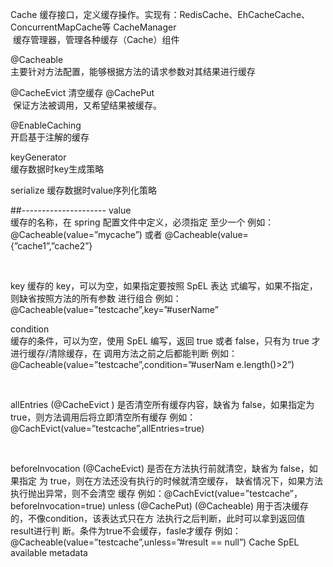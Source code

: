 Cache	缓存接口，定义缓存操作。实现有：RedisCache、EhCacheCache、 ConcurrentMapCache等
CacheManager	
 缓存管理器，管理各种缓存（Cache）组件

@Cacheable	
主要针对方法配置，能够根据方法的请求参数对其结果进行缓存

@CacheEvict	清空缓存
@CachePut	
 保证方法被调用，又希望结果被缓存。

@EnableCaching	
开启基于注解的缓存

keyGenerator	
缓存数据时key生成策略

serialize	缓存数据时value序列化策略

##---------------------
value	
缓存的名称，在 spring 配置文件中定义，必须指定 至少一个
例如： @Cacheable(value=”mycache”) 或者 @Cacheable(value={”cache1”,”cache2”}

 

key	
缓存的 key，可以为空，如果指定要按照 SpEL 表达 式编写，如果不指定，则缺省按照方法的所有参数 进行组合
例如： @Cacheable(value=”testcache”,key=”#userName”


condition	
缓存的条件，可以为空，使用 SpEL 编写，返回 true 或者 false，只有为 true 才进行缓存/清除缓存，在 调用方法之前之后都能判断
例如： @Cacheable(value=”testcache”,condition=”#userNam e.length()>2”)

 

allEntries (@CacheEvict )
是否清空所有缓存内容，缺省为 false，如果指定为 true，则方法调用后将立即清空所有缓存
例如：@CachEvict(value=”testcache”,allEntries=true)

 

beforeInvocation (@CacheEvict)
是否在方法执行前就清空，缺省为 false，如果指定 为 true，则在方法还没有执行的时候就清空缓存， 缺省情况下，如果方法执行抛出异常，则不会清空 缓存
例如：@CachEvict(value=”testcache”， beforeInvocation=true)
unless (@CachePut) (@Cacheable)	用于否决缓存的，不像condition，该表达式只在方 法执行之后判断，此时可以拿到返回值result进行判 断。条件为true不会缓存，fasle才缓存	例如：@Cacheable(value=”testcache”,unless=”#result == null”)
Cache SpEL available metadata
